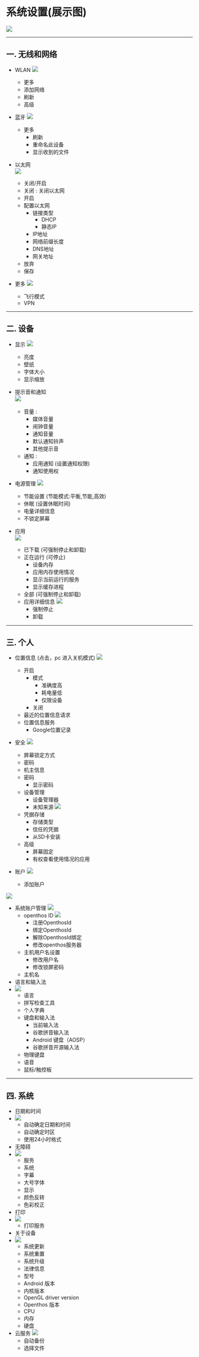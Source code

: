 # 系统设置(展示图)  
![](https://github.com/openthos/community-analysis/blob/master/pic/using-instractions-pic/setting.png)

***
## 一. 无线和网络
   - WLAN
   ![](https://github.com/openthos/community-analysis/blob/master/pic/using-instractions-pic/wlan.png) 

       - 更多  
        - 添加网络  
        - 刷新  
        - 高级  

   - 蓝牙
   ![](https://github.com/openthos/community-analysis/blob/master/pic/using-instractions-pic/bluetooth.png)    
     - 更多
       - 刷新
       - 重命名此设备
       - 显示收到的文件
     
   - 以太网      
   ![](https://github.com/openthos/community-analysis/blob/master/pic/using-instractions-pic/ethernet.png)        
      - 关闭/开启  
       - 关闭 : 关闭以太网
       - 开启
        - 配置以太网  
          - 链接类型  
            - DHCP  
            - 静态IP  
          - IP地址  
          - 网络前缀长度  
          - DNS地址
          - 网关地址
        - 放弃  
        - 保存
   
   - 更多
   ![](https://github.com/openthos/community-analysis/blob/master/pic/using-instractions-pic/setting_gengduo.png)  
     - 飞行模式  
     - VPN
***
## 二. 设备
   - 显示 
   ![](https://github.com/openthos/community-analysis/blob/master/pic/using-instractions-pic/display.png)  
     - 亮度  
     - 壁纸  
     - 字体大小  
     - 显示缩放
     
   - 提示音和通知     
   ![](https://github.com/openthos/community-analysis/blob/master/pic/using-instractions-pic/setting_tishiyin.png)        
     - 音量 :
       - 媒体音量  
       - 闹钟音量  
       - 通知音量
       - 默认通知铃声  
       - 其他提示音
     - 通知 :
       - 应用通知 (设置通知权限)
       - 通知使用权  

   - 电源管理
   ![](https://github.com/openthos/community-analysis/blob/master/pic/using-instractions-pic/powersource.png)   
     - 节能设置 (节能模式:平衡,节能,高效)
     - 休眠 (设置休眠时间)
     - 电量详细信息  
     - 不锁定屏幕  
     
   - 应用      
   ![](https://github.com/openthos/community-analysis/blob/master/pic/using-instractions-pic/setting_yingyong.png)   
     - 已下载 (可强制停止和卸载)
     - 正在运行 (可停止)
       - 设备内存  
       - 应用内存使用情况
       - 显示当前运行的服务
       - 显示缓存进程
     - 全部 (可强制停止和卸载)  
     - 应用详细信息
     ![](https://github.com/openthos/community-analysis/blob/master/pic/using-instractions-pic/appinfo.png)
       - 强制停止
       - 卸载
***
## 三. 个人 
   - 位置信息 (点击，pc 进入关机模式)
   ![](https://github.com/openthos/community-analysis/blob/master/pic/using-instractions-pic/location.png)
      - 开启
        - 模式
          - 准确度高
          - 耗电量低
          - 仅限设备
        - 关闭
      - 最近的位置信息请求
      - 位置信息服务
        - Google位置记录

   -  安全
   ![](https://github.com/openthos/community-analysis/blob/master/pic/using-instractions-pic/secure.png)     
      - 屏幕锁定方式
      - 密码
      - 机主信息
      - 密码
        - 显示密码
      - 设备管理
         - 设备管理器
         - 未知来源
      ![](https://github.com/openthos/community-analysis/blob/master/pic/using-instractions-pic/tmp_9632-settingsecurity11490052727.png)
      - 凭据存储
        - 存储类型
        - 信任的凭据
        - 从SD卡安装
      - 高级
         - 屏幕固定
         - 有权查看使用情况的应用  
         
   - 账户
   ![](https://github.com/openthos/community-analysis/blob/master/pic/using-instractions-pic/tmp_9632-settingaddaccout1455351491.png)
     - 添加账户

   ![](https://github.com/openthos/community-analysis/blob/master/pic/using-instractions-pic/tmp_9632-settingaddaccout233668700.png)  
   
   - 系统账户管理
   ![](https://github.com/openthos/community-analysis/blob/master/pic/using-instractions-pic/accounts.png)
      - openthos ID
      ![](https://github.com/openthos/community-analysis/blob/master/pic/using-instractions-pic/seafile-openthosid.png)
        - 注册OpenthosId
        - 绑定OpenthosId
        - 解除OpenthosId绑定
        - 修改openthos服务器
      - 主机用户名设置
         - 修改用户名
         - 修改锁屏密码
      - 主机名
   - 语言和输入法
   - ![](https://github.com/openthos/community-analysis/blob/master/pic/using-instractions-pic/language.png)
      - 语言
      - 拼写检查工具
      - 个人字典
      - 键盘和输入法
        - 当前输入法
        - 谷歌拼音输入法
        - Android 键盘（AOSP）
        - 谷歌拼音开源输入法
      - 物理键盘
      - 语音
      - 鼠标/触控板

***
## 四. 系统
   - 日期和时间
   - ![](https://github.com/openthos/community-analysis/blob/master/using-instractions/tmp_9632-settingdate2018264212.png)
      - 自动确定日期和时间
      - 自动确定时区
      - 使用24小时格式
   - 无障碍
   - ![](https://github.com/openthos/community-analysis/blob/master/using-instractions/tmp_9632-settingwu1431718238.png)
     - 服务
     - 系统
     - 字幕
     - 大号字体  
     - 显示
     - 颜色反转
     - 色彩校正
   - 打印
   - ![](https://github.com/openthos/community-analysis/blob/master/pic/using-instractions-pic/printer.png)
      - 打印服务
   - 关于设备
   - ![](https://github.com/openthos/community-analysis/blob/master/pic/using-instractions-pic/deviceinfo.png)
     - 系统更新
     - 系统重置
     - 系统升级 
     - 法律信息
     - 型号
     - Android 版本
     - 内核版本
     - OpenGL driver version
     - Openthos 版本
     - CPU
     - 内存
     - 硬盘    
   - 云服务
   ![](https://github.com/openthos/community-analysis/blob/master/pic/using-instractions-pic/seafile.png)
     - 自动备份
     - 选择文件
